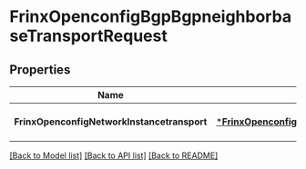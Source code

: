# FrinxOpenconfigBgpBgpneighborbaseTransportRequest

## Properties
Name | Type | Description | Notes
------------ | ------------- | ------------- | -------------
**FrinxOpenconfigNetworkInstancetransport** | [***FrinxOpenconfigBgpBgpneighborbaseTransport**](frinx.openconfig.bgp.bgpneighborbase.Transport.md) |  | [optional] [default to null]

[[Back to Model list]](../README.md#documentation-for-models) [[Back to API list]](../README.md#documentation-for-api-endpoints) [[Back to README]](../README.md)



